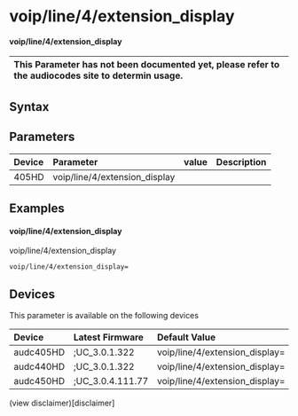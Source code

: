 ﻿---
description: voip/line/4/extension_display
search: false
---

# voip/line/4/extension_display

#### voip/line/4/extension_display


| This Parameter has not been documented yet, please refer to the audiocodes site to determin usage.  | 
| :--- |

## Syntax

## Parameters
|Device|Parameter|value|Description|
|:---|:---|:---|:---|
| 405HD | voip/line/4/extension_display |  |  |

## Examples
#### voip/line/4/extension_display

voip/line/4/extension_display

```
voip/line/4/extension_display=
```

## Devices
This parameter is available on the following devices

| Device | Latest Firmware | Default Value |
|:---|:---|:---|
| audc405HD | ;UC_3.0.1.322 | voip/line/4/extension_display= 
| audc440HD | ;UC_3.0.1.322 | voip/line/4/extension_display= 
| audc450HD | ;UC_3.0.4.111.77 | voip/line/4/extension_display= 

(view disclaimer)[disclaimer]
